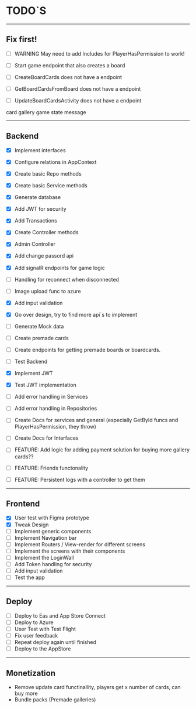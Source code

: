 # TODO`S

<hr />

## Fix first!

- [ ] WARNING May need to add Includes for PlayerHasPermission to work!

- [ ] Start game endpoint that also creates a board
- [ ] CreateBoardCards does not have a endpoint
- [ ] GetBoardCardsFromBoard does not have a endpoint
- [ ] UpdateBoardCardsActivity does not have a endpoint

card gallery game state message

<hr />

## Backend

- [x] Implement interfaces
- [x] Configure relations in AppContext
- [x] Create basic Repo methods
- [x] Create basic Service methods
- [x] Generate database
- [x] Add JWT for security
- [x] Add Transactions
- [x] Create Controller methods
- [x] Admin Controller
- [x] Add change passord api
- [x] Add signalR endpoints for game logic
- [ ] Handling for reconnect when disconnected
- [ ] Image upload func to azure
- [x] Add input validation
- [x] Go over design, try to find more api´s to implement
- [ ] Generate Mock data
- [ ] Create premade cards
- [ ] Create endpoints for getting premade boards or boardcards.
- [ ] Test Backend
- [x] Implement JWT
- [x] Test JWT implementation
- [ ] Add error handling in Services
- [ ] Add error handling in Repositories
- [ ] Create Docs for services and general (especially GetById funcs and PlayerHasPermission, they throw)
- [ ] Create Docs for Interfaces

- [ ] FEATURE: Add logic for adding payment solution for buying more gallery cards??
- [ ] FEATURE: Friends functonality
- [ ] FEATURE: Persistent logs with a controller to get them

<hr />

## Frontend

- [x] User test with Figma prototype
- [x] Tweak Design
- [ ] Implement generic components
- [ ] Implement Navigation bar
- [ ] Implement Routers / View-render for different screens
- [ ] Implement the screens with their components
- [ ] Implement the LoginWall
- [ ] Add Token handling for security
- [ ] Add input validation
- [ ] Test the app

<hr />

## Deploy

- [ ] Deploy to Eas and App Store Connect
- [ ] Deploy to Azure
- [ ] User Test with Test Flight
- [ ] Fix user feedback
- [ ] Repeat deploy again until finished
- [ ] Deploy to the AppStore

<hr />

## Monetization

- Remove update card functinallity, players get x number of cards, can buy more
- Bundle packs (Premade galleries)
